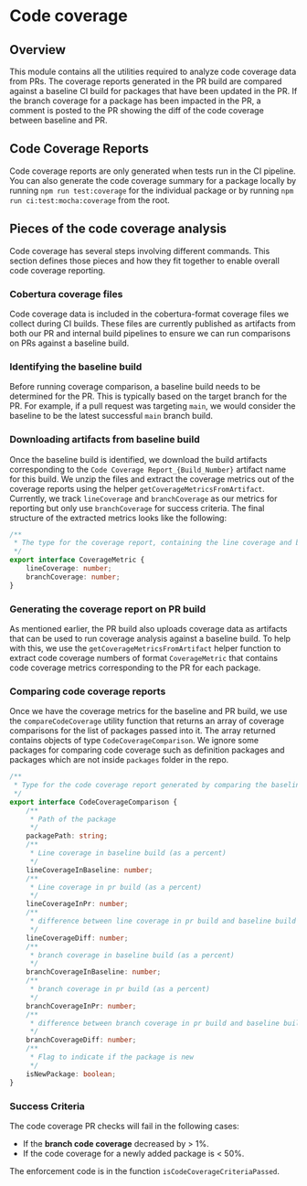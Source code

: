 # Code coverage

## Overview

This module contains all the utilities required to analyze code coverage data from PRs. The coverage reports generated in the PR build are compared against a baseline CI build for packages that have been updated in the PR. If the branch coverage for a package has been impacted in the PR, a comment is posted to the PR showing the diff of the code coverage between baseline and PR.

## Code Coverage Reports

Code coverage reports are only generated when tests run in the CI pipeline. You can also generate the code coverage summary for a package locally by running `npm run test:coverage` for the individual package or by running `npm run ci:test:mocha:coverage` from the root.

## Pieces of the code coverage analysis

Code coverage has several steps involving different commands. This section defines those pieces and how they fit together to enable overall code coverage reporting.

### Cobertura coverage files

Code coverage data is included in the cobertura-format coverage files we collect during CI builds. These files are currently published as artifacts from both our PR and internal build pipelines to ensure we can run comparisons on PRs against a baseline build.

### Identifying the baseline build

Before running coverage comparison, a baseline build needs to be determined for the PR. This is typically based on the target branch for the PR. For example, if a pull request was targeting `main`, we would consider the baseline to be the latest successful `main` branch build.

### Downloading artifacts from baseline build

Once the baseline build is identified, we download the build artifacts corresponding to the `Code Coverage Report_{Build_Number}` artifact name for this build. We unzip the files and extract the coverage metrics out of the coverage reports using the helper `getCoverageMetricsFromArtifact`. Currently, we track `lineCoverage` and `branchCoverage` as our metrics for reporting but only use `branchCoverage` for success criteria. The final structure of the extracted metrics looks like the following:

```typescript
/**
 * The type for the coverage report, containing the line coverage and branch coverage(in percentage) for each package
 */
export interface CoverageMetric {
	lineCoverage: number;
	branchCoverage: number;
}
```

### Generating the coverage report on PR build

As mentioned earlier, the PR build also uploads coverage data as artifacts that can be used to run coverage analysis against a baseline build. To help with this, we use the `getCoverageMetricsFromArtifact` helper function to extract code coverage numbers of format `CoverageMetric` that contains code coverage metrics corresponding to the PR for each package.

### Comparing code coverage reports

Once we have the coverage metrics for the baseline and PR build, we use the `compareCodeCoverage` utility function that returns an array of coverage comparisons for the list of packages passed into it. The array returned contains objects of type `CodeCoverageComparison`. We ignore some packages for comparing code coverage such as definition packages and packages which are not inside `packages` folder in the repo.

```typescript
/**
 * Type for the code coverage report generated by comparing the baseline and pr code coverage
 */
export interface CodeCoverageComparison {
	/**
	 * Path of the package
	 */
	packagePath: string;
	/**
	 * Line coverage in baseline build (as a percent)
	 */
	lineCoverageInBaseline: number;
	/**
	 * Line coverage in pr build (as a percent)
	 */
	lineCoverageInPr: number;
	/**
	 * difference between line coverage in pr build and baseline build (percentage points)
	 */
	lineCoverageDiff: number;
	/**
	 * branch coverage in baseline build (as a percent)
	 */
	branchCoverageInBaseline: number;
	/**
	 * branch coverage in pr build (as a percent)
	 */
	branchCoverageInPr: number;
	/**
	 * difference between branch coverage in pr build and baseline build (percentage points)
	 */
	branchCoverageDiff: number;
	/**
	 * Flag to indicate if the package is new
	 */
	isNewPackage: boolean;
}
```

### Success Criteria

The code coverage PR checks will fail in the following cases:

- If the **branch code coverage** decreased by > 1%.
- If the code coverage for a newly added package is < 50%.

The enforcement code is in the function `isCodeCoverageCriteriaPassed`.
